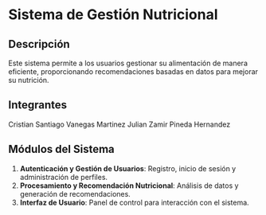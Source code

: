   # Sistema de Gestión Nutricional  

## Descripción  
Este sistema permite a los usuarios gestionar su alimentación de manera eficiente, proporcionando recomendaciones basadas en datos para mejorar su nutrición.  

## Integrantes  
Cristian Santiago Vanegas Martinez 
Julian Zamir Pineda Hernandez 

## Módulos del Sistema  
1. **Autenticación y Gestión de Usuarios**: Registro, inicio de sesión y administración de perfiles.  
2. **Procesamiento y Recomendación Nutricional**: Análisis de datos y generación de recomendaciones.  
3. **Interfaz de Usuario**: Panel de control para interacción con el sistema.  
